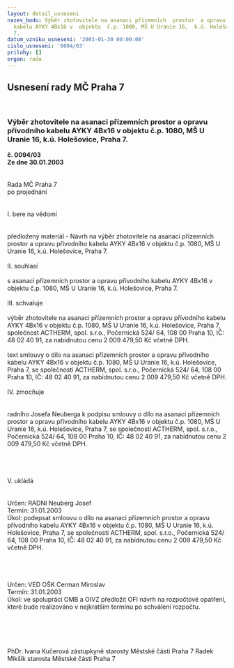 ```yaml
---
layout: detail_usneseni
nazev_bodu: Výběr zhotovitele na asanaci přízemních  prostor  a opravu přívodního
  kabelu AYKY 4Bx16 v  objektu  č.p. 1080, MŠ U Uranie 16,  k.ú. Holešovice, Praha
  7.
datum_vzniku_usneseni: '2003-01-30 00:00:00'
cislo_usneseni: '0094/03'
prilohy: []
organ: rada
---
```

<div id="ucUsn_pList" class="usn">
	<span><h2>Usnesení rady MČ Praha 7 </h2>
<br></span><div class="standBody">
<span><h3>Výběr zhotovitele na asanaci přízemních  prostor  a opravu přívodního kabelu AYKY 4Bx16 v  objektu  č.p. 1080, MŠ U Uranie 16,  k.ú. Holešovice, Praha 7.</h3></span><div class="center">
		<strong>č. 0094/03</strong><br>
	</div>
<div class="center">
		<strong>Ze dne 30.01.2003</strong><br><br>
	</div>
<br>Rada MČ Praha 7<br>po projednání<br><br><br>I.	bere na vědomí<br><br> <br>předložený materiál - Návrh na výběr zhotovitele na asanaci přízemních  prostor  a opravu přívodního kabelu AYKY 4Bx16 v  objektu  č.p. 1080, MŠ U Uranie 16,  k.ú. Holešovice, Praha 7.<br><br>II.	souhlasí <br><br>s asanací přízemních  prostor  a opravu přívodního kabelu AYKY 4Bx16 v  objektu  č.p. 1080, MŠ U Uranie 16,  k.ú. Holešovice, Praha 7.<br><br>III.	schvaluje <br><br>výběr  zhotovitele na  asanaci přízemních  prostor  a opravu přívodního kabelu AYKY 4Bx16 v  objektu  č.p. 1080, MŠ U Uranie 16,  k.ú. Holešovice, Praha 7,  společnost ACTHERM, spol. s.r.o., Počernická  524/ 64, 108 00 Praha 10, IČ: 48 02 40 91, za nabídnutou cenu  2 009 479,50 Kč včetně  DPH.<br><br>text smlouvy o dílo na asanaci přízemních  prostor  a opravu přívodního kabelu AYKY 4Bx16 v  objektu  č.p. 1080, MŠ U Uranie 16,  k.ú. Holešovice, Praha 7,  se společností ACTHERM, spol. s.r.o., Počernická  524/ 64, 108 00 Praha 10, IČ: 48 02 40 91, za nabídnutou cenu  2 009 479,50 Kč včetně  DPH.<br><br>IV.	zmocňuje<br><br> <br>radního Josefa Neuberga k podpisu smlouvy o dílo na asanaci přízemních  prostor  a opravu přívodního kabelu AYKY 4Bx16 v  objektu  č.p. 1080, MŠ U Uranie 16,  k.ú. Holešovice, Praha 7,  se společností ACTHERM, spol. s.r.o., Počernická  524/ 64, 108 00 Praha 10, IČ: 48 02 40 91, za nabídnutou cenu  2 009 479,50 Kč včetně  DPH.<br><br><br><br><br>V.        ukládá <br><br> <br>Určen:	RADNI Neuberg Josef<br>Termín: 31.01.2003<br>Úkol:	podepsat  smlouvu o dílo na asanaci přízemních  prostor  a opravu přívodního kabelu AYKY 4Bx16 v  objektu  č.p. 1080, MŠ U Uranie 16,  k.ú. Holešovice, Praha 7,  se společností ACTHERM, spol. s.r.o., Počernická  524/ 64, 108 00 Praha 10, IČ: 48 02 40 91, za nabídnutou cenu  2 009 479,50 Kč včetně  DPH.<br> <br><br><br> <br>Určen:	VED OŠK Cerman Miroslav<br>Termín: 31.01.2003<br>Úkol:	ve spolupráci OMB a OIVZ předložit OFI návrh na rozpočtové opatření, které bude realizováno v nejkratším termínu po schválení rozpočtu. <br> <br><br><br><br> 	<br>PhDr. Ivana Kučerová zástupkyně starosty Městské části Praha 7	 Radek Mikšík starosta Městské části Praha 7<br>	<br><br>
</div>
</div>